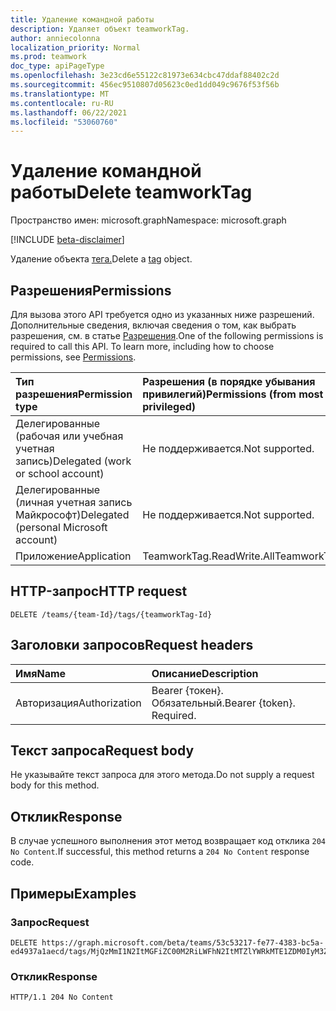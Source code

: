 ```yaml
---
title: Удаление командной работы
description: Удаляет объект teamworkTag.
author: anniecolonna
localization_priority: Normal
ms.prod: teamwork
doc_type: apiPageType
ms.openlocfilehash: 3e23cd6e55122c81973e634cbc47ddaf88402c2d
ms.sourcegitcommit: 456ec9510807d05623c0ed1dd049c9676f53f56b
ms.translationtype: MT
ms.contentlocale: ru-RU
ms.lasthandoff: 06/22/2021
ms.locfileid: "53060760"
---
```

# <a name="delete-teamworktag"></a><span data-ttu-id="33e77-103">Удаление командной работы</span><span class="sxs-lookup"><span data-stu-id="33e77-103">Delete teamworkTag</span></span>
<span data-ttu-id="33e77-104">Пространство имен: microsoft.graph</span><span class="sxs-lookup"><span data-stu-id="33e77-104">Namespace: microsoft.graph</span></span>

[!INCLUDE [beta-disclaimer](../../includes/beta-disclaimer.md)]

<span data-ttu-id="33e77-105">Удаление объекта [тега.](../resources/teamworktag.md)</span><span class="sxs-lookup"><span data-stu-id="33e77-105">Delete a [tag](../resources/teamworktag.md) object.</span></span> 

## <a name="permissions"></a><span data-ttu-id="33e77-106">Разрешения</span><span class="sxs-lookup"><span data-stu-id="33e77-106">Permissions</span></span>
<span data-ttu-id="33e77-p101">Для вызова этого API требуется одно из указанных ниже разрешений. Дополнительные сведения, включая сведения о том, как выбрать разрешения, см. в статье [Разрешения](/graph/permissions-reference).</span><span class="sxs-lookup"><span data-stu-id="33e77-p101">One of the following permissions is required to call this API. To learn more, including how to choose permissions, see [Permissions](/graph/permissions-reference).</span></span>

|<span data-ttu-id="33e77-109">Тип разрешения</span><span class="sxs-lookup"><span data-stu-id="33e77-109">Permission type</span></span>|<span data-ttu-id="33e77-110">Разрешения (в порядке убывания привилегий)</span><span class="sxs-lookup"><span data-stu-id="33e77-110">Permissions (from most to least privileged)</span></span>|
|:---|:---|
|<span data-ttu-id="33e77-111">Делегированные (рабочая или учебная учетная запись)</span><span class="sxs-lookup"><span data-stu-id="33e77-111">Delegated (work or school account)</span></span>|<span data-ttu-id="33e77-112">Не поддерживается.</span><span class="sxs-lookup"><span data-stu-id="33e77-112">Not supported.</span></span>|
|<span data-ttu-id="33e77-113">Делегированные (личная учетная запись Майкрософт)</span><span class="sxs-lookup"><span data-stu-id="33e77-113">Delegated (personal Microsoft account)</span></span>|<span data-ttu-id="33e77-114">Не поддерживается.</span><span class="sxs-lookup"><span data-stu-id="33e77-114">Not supported.</span></span>|
|<span data-ttu-id="33e77-115">Приложение</span><span class="sxs-lookup"><span data-stu-id="33e77-115">Application</span></span>|<span data-ttu-id="33e77-116">TeamworkTag.ReadWrite.All</span><span class="sxs-lookup"><span data-stu-id="33e77-116">TeamworkTag.ReadWrite.All</span></span>|

## <a name="http-request"></a><span data-ttu-id="33e77-117">HTTP-запрос</span><span class="sxs-lookup"><span data-stu-id="33e77-117">HTTP request</span></span>

<!-- {
  "blockType": "ignored"
}
-->
``` http
DELETE /teams/{team-Id}/tags/{teamworkTag-Id}
```

## <a name="request-headers"></a><span data-ttu-id="33e77-118">Заголовки запросов</span><span class="sxs-lookup"><span data-stu-id="33e77-118">Request headers</span></span>
|<span data-ttu-id="33e77-119">Имя</span><span class="sxs-lookup"><span data-stu-id="33e77-119">Name</span></span>|<span data-ttu-id="33e77-120">Описание</span><span class="sxs-lookup"><span data-stu-id="33e77-120">Description</span></span>|
|:---|:---|
|<span data-ttu-id="33e77-121">Авторизация</span><span class="sxs-lookup"><span data-stu-id="33e77-121">Authorization</span></span>|<span data-ttu-id="33e77-p102">Bearer {токен}. Обязательный.</span><span class="sxs-lookup"><span data-stu-id="33e77-p102">Bearer {token}. Required.</span></span>|

## <a name="request-body"></a><span data-ttu-id="33e77-124">Текст запроса</span><span class="sxs-lookup"><span data-stu-id="33e77-124">Request body</span></span>
<span data-ttu-id="33e77-125">Не указывайте текст запроса для этого метода.</span><span class="sxs-lookup"><span data-stu-id="33e77-125">Do not supply a request body for this method.</span></span>

## <a name="response"></a><span data-ttu-id="33e77-126">Отклик</span><span class="sxs-lookup"><span data-stu-id="33e77-126">Response</span></span>

<span data-ttu-id="33e77-127">В случае успешного выполнения этот метод возвращает код отклика `204 No Content`.</span><span class="sxs-lookup"><span data-stu-id="33e77-127">If successful, this method returns a `204 No Content` response code.</span></span>

## <a name="examples"></a><span data-ttu-id="33e77-128">Примеры</span><span class="sxs-lookup"><span data-stu-id="33e77-128">Examples</span></span>

### <a name="request"></a><span data-ttu-id="33e77-129">Запрос</span><span class="sxs-lookup"><span data-stu-id="33e77-129">Request</span></span>
<!-- {
  "blockType": "request",
  "name": "delete_teamworktag"
}
-->
``` http
DELETE https://graph.microsoft.com/beta/teams/53c53217-fe77-4383-bc5a-ed4937a1aecd/tags/MjQzMmI1N2ItMGFiZC00M2RiLWFhN2ItMTZlYWRkMTE1ZDM0IyM3ZDg4M2Q4Yi1hMTc5LTRkZDctOTNiMy1hOGQzZGUxYTIxMmUjI3RhY29VSjN2RGk==
```


### <a name="response"></a><span data-ttu-id="33e77-130">Отклик</span><span class="sxs-lookup"><span data-stu-id="33e77-130">Response</span></span>

<!-- {
  "blockType": "response",
  "truncated": true
}
-->
``` http
HTTP/1.1 204 No Content
```

